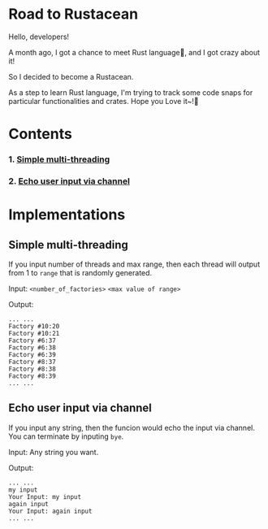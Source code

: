 # Road to Rustacean

Hello, developers!

A month ago, I got a chance to meet Rust language🦀, and I got crazy about it!

So I decided to become a Rustacean.

As a step to learn Rust language, I'm trying to track some code snaps for particular functionalities and crates. Hope you Love it~!💖

# Contents
### 1. [Simple multi-threading](#simplemultithreading)
### 2. [Echo user input via channel](#echowithchannel)

# Implementations

<a id = "simplemultithreading"></a>

## Simple multi-threading
If you input number of threads and max range, then each thread will output from 1 to `range` that is randomly generated.

Input: `<number_of_factories>` `<max value of range>`

Output:
```shell
... ...
Factory #10:20
Factory #10:21
Factory #6:37
Factory #6:38
Factory #6:39
Factory #8:37
Factory #8:38
Factory #8:39
... ...
```

<a id = "echowithchannel"></a>

## Echo user input via channel
If you input any string, then the funcion would echo the input via channel. You can terminate by inputing `bye`.

Input: Any string you want.

Output:
```shell
... ...
my input
Your Input: my input
again input
Your Input: again input
... ...
```